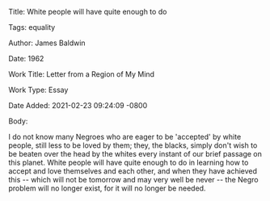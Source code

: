 Title:  White people will have quite enough to do

Tags:   equality

Author: James Baldwin

Date:   1962

Work Title: Letter from a Region of My Mind

Work Type: Essay

Date Added: 2021-02-23 09:24:09 -0800

Body: 

I do not know many Negroes who are eager to be 'accepted' by white people, still less to be loved by them; they, the blacks, simply don't wish to be beaten over the head by the whites every instant of our brief passage on this planet. White people will have quite enough to do in learning how to accept and love themselves and each other, and when they have achieved this -- which will not be tomorrow and may very well be never -- the Negro problem will no longer exist, for it will no longer be needed.

